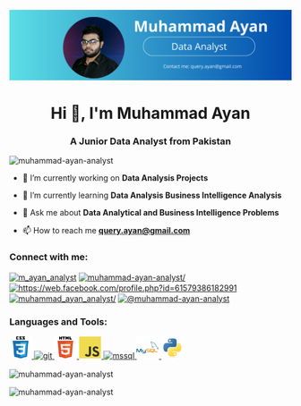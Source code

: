 ![logo](https://github.com/Muhammad-Ayan-Analyst/Muhammad-Ayan-Analyst/blob/main/banner.png)
<h1 align="center">Hi 👋, I'm Muhammad Ayan</h1>
<h3 align="center">A Junior Data Analyst from Pakistan</h3>

<p align="left"> <img src="https://komarev.com/ghpvc/?username=muhammad-ayan-analyst&label=Profile%20views&color=0e75b6&style=flat" alt="muhammad-ayan-analyst" /> </p>

- 🔭 I’m currently working on **Data Analysis Projects**

- 🌱 I’m currently learning **Data Analysis Business Intelligence Analysis**

- 💬 Ask me about **Data Analytical and Business Intelligence Problems**

- 📫 How to reach me **query.ayan@gmail.com**

<h3 align="left">Connect with me:</h3>
<p align="left">
<a href="https://twitter.com/m_ayan_analyst" target="blank"><img align="center" src="https://raw.githubusercontent.com/rahuldkjain/github-profile-readme-generator/master/src/images/icons/Social/twitter.svg" alt="m_ayan_analyst" height="30" width="40" /></a>
<a href="https://linkedin.com/in/muhammad-ayan-analyst/" target="blank"><img align="center" src="https://raw.githubusercontent.com/rahuldkjain/github-profile-readme-generator/master/src/images/icons/Social/linked-in-alt.svg" alt="muhammad-ayan-analyst/" height="30" width="40" /></a>
<a href="https://web.facebook.com/people/Muhammad-Ayan/pfbid0dkCFp4udiNn1CpW9MRZkRZGJ8s9v9HE4vrY1Kk9X6C82BjFgduvmo1mUg8FuBBn4l/" target="blank"><img align="center" src="https://raw.githubusercontent.com/rahuldkjain/github-profile-readme-generator/master/src/images/icons/Social/facebook.svg" alt="https://web.facebook.com/profile.php?id=61579386182991" height="30" width="40" /></a>
<a href="https://instagram.com/muhammad_ayan_analyst/" target="blank"><img align="center" src="https://raw.githubusercontent.com/rahuldkjain/github-profile-readme-generator/master/src/images/icons/Social/instagram.svg" alt="muhammad_ayan_analyst/" height="30" width="40" /></a>
<a href="https://www.youtube.com/channel/UCV18E20f7-a6STDOGXXI9WQ" target="blank"><img align="center" src="https://raw.githubusercontent.com/rahuldkjain/github-profile-readme-generator/master/src/images/icons/Social/youtube.svg" alt="@muhammad-ayan-analyst" height="30" width="40" /></a>
</p>

<h3 align="left">Languages and Tools:</h3>
<p align="left"> <a href="https://www.w3schools.com/css/" target="_blank" rel="noreferrer"> <img src="https://raw.githubusercontent.com/devicons/devicon/master/icons/css3/css3-original-wordmark.svg" alt="css3" width="40" height="40"/> </a> <a href="https://git-scm.com/" target="_blank" rel="noreferrer"> <img src="https://www.vectorlogo.zone/logos/git-scm/git-scm-icon.svg" alt="git" width="40" height="40"/> </a> <a href="https://www.w3.org/html/" target="_blank" rel="noreferrer"> <img src="https://raw.githubusercontent.com/devicons/devicon/master/icons/html5/html5-original-wordmark.svg" alt="html5" width="40" height="40"/> </a> <a href="https://developer.mozilla.org/en-US/docs/Web/JavaScript" target="_blank" rel="noreferrer"> <img src="https://raw.githubusercontent.com/devicons/devicon/master/icons/javascript/javascript-original.svg" alt="javascript" width="40" height="40"/> </a> <a href="https://www.microsoft.com/en-us/sql-server" target="_blank" rel="noreferrer"> <img src="https://www.svgrepo.com/show/303229/microsoft-sql-server-logo.svg" alt="mssql" width="40" height="40"/> </a> <a href="https://www.mysql.com/" target="_blank" rel="noreferrer"> <img src="https://raw.githubusercontent.com/devicons/devicon/master/icons/mysql/mysql-original-wordmark.svg" alt="mysql" width="40" height="40"/> </a> <a href="https://www.python.org" target="_blank" rel="noreferrer"> <img src="https://raw.githubusercontent.com/devicons/devicon/master/icons/python/python-original.svg" alt="python" width="40" height="40"/> </a> </p>

<p><img align="center" src="https://github-readme-stats.vercel.app/api/top-langs?username=muhammad-ayan-analyst&show_icons=true&locale=en&layout=compact" alt="muhammad-ayan-analyst" /></p>

<p><img align="center" src="https://github-readme-streak-stats.herokuapp.com/?user=muhammad-ayan-analyst&" alt="muhammad-ayan-analyst" /></p>

      
